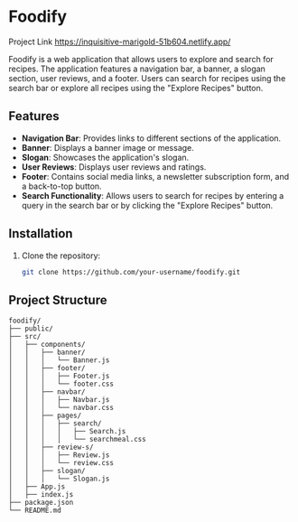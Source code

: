 # Foodify 
Project Link https://inquisitive-marigold-51b604.netlify.app/

Foodify is a web application that allows users to explore and search for recipes. The application features a navigation bar, a banner, a slogan section, user reviews, and a footer. Users can search for recipes using the search bar or explore all recipes using the "Explore Recipes" button.

## Features

- **Navigation Bar**: Provides links to different sections of the application.
- **Banner**: Displays a banner image or message.
- **Slogan**: Showcases the application's slogan.
- **User Reviews**: Displays user reviews and ratings.
- **Footer**: Contains social media links, a newsletter subscription form, and a back-to-top button.
- **Search Functionality**: Allows users to search for recipes by entering a query in the search bar or by clicking the "Explore Recipes" button.

## Installation

1. Clone the repository:
   ```bash
   git clone https://github.com/your-username/foodify.git
   ```

## Project Structure

```
foodify/
├── public/
├── src/
│   ├── components/
│   │   ├── banner/
│   │   │   └── Banner.js
│   │   ├── footer/
│   │   │   ├── Footer.js
│   │   │   └── footer.css
│   │   ├── navbar/
│   │   │   ├── Navbar.js
│   │   │   └── navbar.css
│   │   ├── pages/
│   │   │   ├── search/
│   │   │   │   ├── Search.js
│   │   │   │   └── searchmeal.css
│   │   ├── review-s/
│   │   │   ├── Review.js
│   │   │   └── review.css
│   │   ├── slogan/
│   │   │   └── Slogan.js
│   ├── App.js
│   ├── index.js
├── package.json
└── README.md
```
